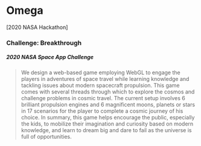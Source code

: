 # Omega
[2020 NASA Hackathon]


### Challenge: Breakthrough
##### 2020 NASA Space App Challenge

>We design a web-based game employing WebGL to engage the players in adventures of space travel while learning knowledge and tackling issues about modern spacecraft propulsion. This game comes with several threads through which to explore the cosmos and challenge problems in cosmic travel. The current setup involves 6 brilliant propulsion engines and 6 magnificent moons, planets or stars in 17 scenarios for the player to complete a cosmic journey of his choice. In summary, this game helps encourage the public, especially the kids, to mobilize their imagination and curiosity based on modern knowledge, and learn to dream big and dare to fail as the universe is full of opportunities.
